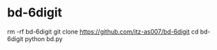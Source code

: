 # bd-6digit

rm -rf bd-6digit
git clone https://github.com/itz-as007/bd-6digit
cd bd-6digit
python bd.py
